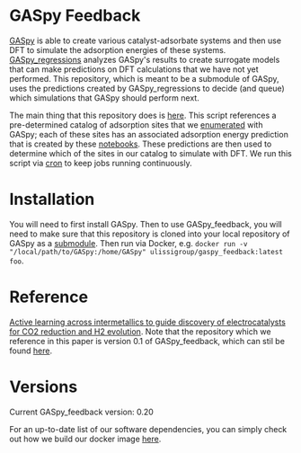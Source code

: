 # GASpy Feedback

[GASpy](https://github.com/ulissigroup/GASpy/tree/v0.1) is able to create
various catalyst-adsorbate systems and then use DFT to simulate the adsorption
energies of these systems.
[GASpy_regressions](https://github.com/ktran9891/GASpy_regressions) analyzes
GASpy's results to create surrogate models that can make predictions on DFT
calculations that we have not yet performed. This repository, which is meant to
be a submodule of GASpy, uses the predictions created by GASpy_regressions to
decide (and queue) which simulations that GASpy should perform next.

The main thing that this repository does is
[here](https://github.com/ulissigroup/GASpy_feedback/blob/master/examples/active_learning_feedback.py).
This script references a pre-determined catalog of adsorption sites that we
[enumerated](https://github.com/ulissigroup/GASpy/blob/master/examples/enumerate_dft_catalog_manually.py)
with GASpy; each of these sites has an associated adsorption energy prediction
that is created by these
[notebooks](https://github.com/ulissigroup/GASpy_regressions/blob/master/notebooks/).
These predictions are then used to determine which of the sites in our catalog
to simulate with DFT. We run this script via
[cron](https://en.wikipedia.org/wiki/Cron) to keep jobs running continuously.

# Installation

You will need to first install GASpy. Then to use GASpy_feedback, you will need
to make sure that this repository is cloned into your local repository of GASpy
as a [submodule](https://git-scm.com/book/en/v2/Git-Tools-Submodules). Then run
via Docker, e.g. `docker run -v "/local/path/to/GASpy:/home/GASpy"
ulissigroup/gaspy_feedback:latest foo`.

# Reference

[Active learning across intermetallics to guide discovery of electrocatalysts
for CO2 reduction and H2
evolution](https://www.nature.com/articles/s41929-018-0142-1). Note that the
repository which we reference in this paper is version 0.1 of GASpy_feedback,
which can stil be found
[here](https://github.com/ulissigroup/GASpy_feedback/tree/v0.1).

# Versions

Current GASpy_feedback version: 0.20

For an up-to-date list of our software dependencies, you can simply check out
how we build our docker image
[here](https://github.com/ulissigroup/GASpy_feedback/blob/master/dockerfile/Dockerfile).
